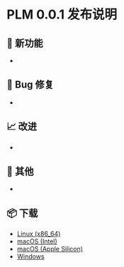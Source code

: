 # PLM 0.0.1 发布说明

## 🚀 新功能
- 

## 🐛 Bug 修复
- 

## 📈 改进
- 

## 🔧 其他
- 

## 📦 下载
- [Linux (x86_64)](https://github.com/plm/plm/releases/download/v0.0.1/plm-v0.0.1-x86_64-unknown-linux-gnu.tar.gz)
- [macOS (Intel)](https://github.com/plm/plm/releases/download/v0.0.1/plm-v0.0.1-x86_64-apple-darwin.tar.gz)
- [macOS (Apple Silicon)](https://github.com/plm/plm/releases/download/v0.0.1/plm-v0.0.1-aarch64-apple-darwin.tar.gz)
- [Windows](https://github.com/plm/plm/releases/download/v0.0.1/plm-v0.0.1-x86_64-pc-windows-msvc.zip)
